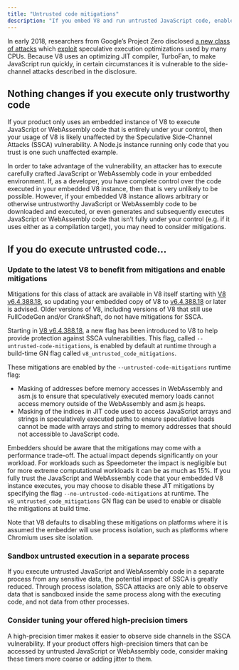 ```yaml
---
title: "Untrusted code mitigations"
description: "If you embed V8 and run untrusted JavaScript code, enable V8’s mitigations to help protect against speculative side-channel attacks."
---
```

In early 2018, researchers from Google’s Project Zero disclosed [a new class of attacks](https://googleprojectzero.blogspot.com/2018/01/reading-privileged-memory-with-side.html) which [exploit](https://security.googleblog.com/2018/01/more-details-about-mitigations-for-cpu_4.html) speculative execution optimizations used by many CPUs. Because V8 uses an optimizing JIT compiler, TurboFan, to make JavaScript run quickly, in certain circumstances it is vulnerable to the side-channel attacks described in the disclosure.

## Nothing changes if you execute only trustworthy code

If your product only uses an embedded instance of V8 to execute JavaScript or WebAssembly code that is entirely under your control, then your usage of V8 is likely unaffected by the Speculative Side-Channel Attacks (SSCA) vulnerability. A Node.js instance running only code that you trust is one such unaffected example.

In order to take advantage of the vulnerability, an attacker has to execute carefully crafted JavaScript or WebAssembly code in your embedded environment. If, as a developer, you have complete control over the code executed in your embedded V8 instance, then that is very unlikely to be possible. However, if your embedded V8 instance allows arbitrary or otherwise untrustworthy JavaScript or WebAssembly code to be downloaded and executed, or even generates and subsequently executes JavaScript or WebAssembly code that isn’t fully under your control (e.g. if it uses either as a compilation target), you may need to consider mitigations.

## If you do execute untrusted code…

### Update to the latest V8 to benefit from mitigations and enable mitigations

Mitigations for this class of attack are available in V8 itself starting with [V8 v6.4.388.18](https://chromium.googlesource.com/v8/v8/+/e6eddfe4d1ed9d96b453d14b84ac19769388d8b1), so updating your embedded copy of V8 to [v6.4.388.18](https://chromium.googlesource.com/v8/v8/+/e6eddfe4d1ed9d96b453d14b84ac19769388d8b1) or later is advised. Older versions of V8, including versions of V8 that still use FullCodeGen and/or CrankShaft, do not have mitigations for SSCA.

Starting in [V8 v6.4.388.18](https://chromium.googlesource.com/v8/v8/+/e6eddfe4d1ed9d96b453d14b84ac19769388d8b1), a new flag has been introduced to V8 to help provide protection against SSCA vulnerabilities. This flag, called `--untrusted-code-mitigations`, is enabled by default at runtime through a build-time GN flag called `v8_untrusted_code_mitigations`.

These mitigations are enabled by the `--untrusted-code-mitigations` runtime flag:

- Masking of addresses before memory accesses in WebAssembly and asm.js to ensure that speculatively executed memory loads cannot access memory outside of the WebAssembly and asm.js heaps.
- Masking of the indices in JIT code used to access JavaScript arrays and strings in speculatively executed paths to ensure speculative loads cannot be made with arrays and string to memory addresses that should not accessible to JavaScript code.

Embedders should be aware that the mitigations may come with a performance trade-off. The actual impact depends significantly on your workload. For workloads such as Speedometer the impact is negligible but for more extreme computational workloads it can be as much as 15%. If you fully trust the JavaScript and WebAssembly code that your embedded V8 instance executes, you may choose to disable these JIT mitigations by specifying the flag `--no-untrusted-code-mitigations` at runtime. The `v8_untrusted_code_mitigations` GN flag can be used to enable or disable the mitigations at build time.

Note that V8 defaults to disabling these mitigations on platforms where it is assumed the embedder will use process isolation, such as platforms where Chromium uses site isolation.

### Sandbox untrusted execution in a separate process

If you execute untrusted JavaScript and WebAssembly code in a separate process from any sensitive data, the potential impact of SSCA is greatly reduced. Through process isolation, SSCA attacks are only able to observe data that is sandboxed inside the same process along with the executing code, and not data from other processes.

### Consider tuning your offered high-precision timers

A high-precision timer makes it easier to observe side channels in the SSCA vulnerability. If your product offers high-precision timers that can be accessed by untrusted JavaScript or WebAssembly code, consider making these timers more coarse or adding jitter to them.
